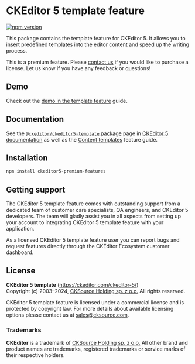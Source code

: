 CKEditor&nbsp;5 template feature
================================

[![npm version](https://badge.fury.io/js/%40ckeditor%2Fckeditor5-template.svg)](https://www.npmjs.com/package/@ckeditor/ckeditor5-template)

This package contains the template feature for CKEditor&nbsp;5. It allows you to insert predefined templates into the editor content and speed up the writing process.

This is a premium feature. Please [contact us](https://ckeditor.com/contact/) if you would like to purchase a license. Let us know if you have any feedback or questions!

## Demo

Check out the [demo in the template feature](https://ckeditor.com/docs/ckeditor5/latest/features/template.html#demo) guide.

## Documentation

See the [`@ckeditor/ckeditor5-template` package](https://ckeditor.com/docs/ckeditor5/latest/api/template.html) page in [CKEditor&nbsp;5 documentation](https://ckeditor.com/docs/ckeditor5/latest/) as well as the [Content templates](https://ckeditor.com/docs/ckeditor5/latest/features/template.html) feature guide.

## Installation

```bash
npm install ckeditor5-premium-features
```

## Getting support

The CKEditor&nbsp;5 template feature comes with outstanding support from a dedicated team of customer care specialists, QA engineers, and CKEditor&nbsp;5 developers. The team will gladly assist you in all aspects from setting up your account to integrating CKEditor&nbsp;5 template feature with your application.

As a licensed CKEditor&nbsp;5 template feature user you can report bugs and request features directly through the CKEditor Ecosystem customer dashboard.

## License

**CKEditor&nbsp;5 template** (https://ckeditor.com/ckeditor-5/)<br>
Copyright (c) 2003–2024, [CKSource Holding sp. z o.o.](https://cksource.com)  All rights reserved.

CKEditor&nbsp;5 template feature is licensed under a commercial license and is protected by copyright law.
For more details about available licensing options please contact us at sales@cksource.com.

### Trademarks

**CKEditor** is a trademark of [CKSource Holding sp. z o.o.](https://cksource.com)  All other brand and product names are trademarks, registered trademarks or service marks of their respective holders.


